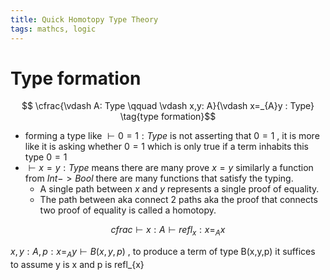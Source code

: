 ```yaml
---
title: Quick Homotopy Type Theory
tags: mathcs, logic
---
```




# Type formation

$$ \cfrac{\vdash A: Type \qquad \vdash x,y: A}{\vdash x=_{A}y : Type} \tag{type formation}$$

* forming a type like $\vdash 0 = 1 : Type$ is not asserting that $0 = 1$ , it is more like it is asking whether $0 = 1$ which is only true if a term inhabits this type $0 = 1$
* $\vdash x = y : Type$ means there are many prove $x = y$ similarly a function from $Int -> Bool$ there are many functions that satisfy the typing.
  * A single path between $x$ and $y$ represents a single proof of equality.
  * The path between aka connect 2 paths aka the proof that connects two proof of equality is called a homotopy.


$$ cfrac{\vdash x: A}{\vdash refl_{x} : x=_{A}x} \tag{term intro}$$

$x,y: A , p : x =_{A} y \vdash B(x,y,p)$ , to produce a term of type B(x,y,p) it suffices to assume y is x and p is refl_{x}

